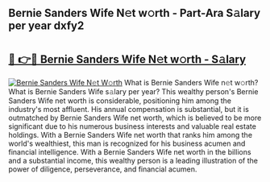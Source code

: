 ## Bernie Sanders Wife N𝚎t w𝚘rth - Part-Ara S𝚊lary per year dxfy2

# <h2><a href="http://gc3ib2.nevu.top/?p=Bernie+Sanders+Wife">🔗 👉🔴 Bernie Sanders Wife N𝚎t w𝚘rth - S𝚊lary</a></h2>

[![Bernie Sanders Wife N𝚎t W𝚘rth](https://i.imgur.com/Oavwk0R.jpeg)](http://gc3ib2.nevu.top/?p=Bernie+Sanders+Wife)
What is Bernie Sanders Wife n𝚎t w𝚘rth? What is Bernie Sanders Wife s𝚊lary per year?
This wealthy person's Bernie Sanders Wife net worth is considerable, positioning him among the industry's most affluent. His annual compensation is substantial, but it is outmatched by Bernie Sanders Wife net worth, which is believed to be more significant due to his numerous business interests and valuable real estate holdings. With a Bernie Sanders Wife net worth that ranks him among the world's wealthiest, this man is recognized for his business acumen and financial intelligence. With a Bernie Sanders Wife net worth in the billions and a substantial income, this wealthy person is a leading illustration of the power of diligence, perseverance, and financial acumen.
